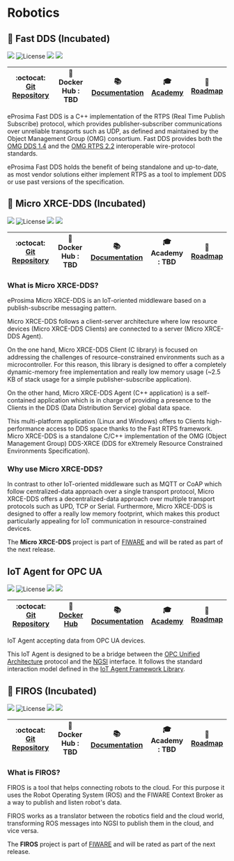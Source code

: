 # Robotics

## :seedling: Fast DDS (Incubated)

[![](https://nexus.lab.fiware.org/repository/raw/public/badges/chapters/robotics.svg)](./README.md)
![License](https://img.shields.io/github/license/eProsima/Fast-RTPS.svg)
![](https://img.shields.io/github/release-date/eProsima/Fast-RTPS.svg)
![](https://img.shields.io/github/commits-since/eProsima/Fast-RTPS/latest.svg)

| :octocat: [Git Repository](https://github.com/eProsima/Fast-RTPS) | :whale: Docker Hub : TBD | :books: [Documentation](https://eprosima-fast-rtps.rtfd.io/) | :mortar_board: [Academy](https://fiware-academy.readthedocs.io/en/latest/robotics/fast-rtps) | :dart: [Roadmap](https://github.com/eProsima/Fast-RTPS/blob/master/roadmap.md) |
| ----------------------------------------------------------------- | ------------------------ | ------------------------------------------------------------ | -------------------------------------------------------------------------------------------- | ------------------------------------------------------------------------------ |

eProsima Fast DDS is a C++ implementation of the RTPS (Real Time Publish Subscribe) protocol, which provides
publisher-subscriber communications over unreliable transports such as UDP, as defined and maintained by the Object
Management Group (OMG) consortium. Fast DDS provides both the [OMG DDS 1.4](https://www.omg.org/spec/DDS/1.4) and the
[OMG RTPS 2.2](https://www.omg.org/spec/DDSI-RTPS/2.2/) interoperable wire-protocol standards.

eProsima Fast DDS holds the benefit of being standalone and up-to-date, as most vendor solutions either implement RTPS
as a tool to implement DDS or use past versions of the specification.

## :seedling: Micro XRCE-DDS (Incubated)

[![](https://nexus.lab.fiware.org/repository/raw/public/badges/chapters/robotics.svg)](./robotics/README.md)
![License](https://img.shields.io/github/license/eProsima/Micro-XRCE-DDS.svg)
![](https://img.shields.io/github/release-date/eProsima/Micro-XRCE-DDS.svg)
![](https://img.shields.io/github/commits-since/eProsima/Micro-XRCE-DDS/latest.svg)

| :octocat: [Git Repository](https://github.com/eProsima/Micro-XRCE-DDS) | :whale: Docker Hub : TBD | :books: [Documentation](https://micro-xrce-dds.rtfd.io/) | :mortar_board: Academy : **TBD** | :dart: [Roadmap](https://github.com/eProsima/Micro-XRCE-DDS/blob/master/roadmap.md) |
| ---------------------------------------------------------------------- | ------------------------ | -------------------------------------------------------- | -------------------------------- | ----------------------------------------------------------------------------------- |

### What is Micro XRCE-DDS?

eProsima Micro XRCE-DDS is an IoT-oriented middleware based on a publish-subscribe messaging pattern.

Micro XRCE-DDS follows a client-server architecture where low resource devices (Micro XRCE-DDS Clients) are connected to
a server (Micro XRCE-DDS Agent).

On the one hand, Micro XRCE-DDS Client (C library) is focused on addressing the challenges of resource-constrained
environments such as a microcontroller. For this reason, this library is designed to offer a completely dynamic-memory
free implementation and really low memory usage (~2.5 KB of stack usage for a simple publisher-subscribe application).

On the other hand, Micro XRCE-DDS Agent (C++ application) is a self-contained application which is in charge of
providing a presence to the Clients in the DDS (Data Distribution Service) global data space.

This multi-platform application (Linux and Windows) offers to Clients high-performance access to DDS space thanks to the
Fast RTPS framework. Micro XRCE-DDS is a standalone C/C++ implementation of the OMG (Object Management Group) DDS-XRCE
(DDS for eXtremely Resource Constrained Environments Specification).

### Why use Micro XRCE-DDS?

In contrast to other IoT-oriented middleware such as MQTT or CoAP which follow centralized-data approach over a single
transport protocol, Micro XRCE-DDS offers a decentralized-data approach over multiple transport protocols such as UPD,
TCP or Serial. Furthermore, Micro XRCE-DDS is designed to offer a really low memory footprint, which makes this product
particularly appealing for IoT communication in resource-constrained devices.

The **Micro XRCE-DDS** project is part of [FIWARE](https://fiware.org/) and will be rated as part of the next release.


## IoT Agent for OPC UA

[![](https://nexus.lab.fiware.org/repository/raw/public/badges/chapters/robotics.svg)](./README.md)
![License](https://img.shields.io/github/license/Engineering-Research-and-Development/iotagent-opcua.svg)
![](https://img.shields.io/github/release-date/Engineering-Research-and-Development/iotagent-opcua.svg)
![](https://img.shields.io/github/commits-since/Engineering-Research-and-Development/iotagent-opcua/latest.svg)

| :octocat: [Git Repository](https://github.com/Engineering-Research-and-Development/iotagent-opcua) | :whale: [Docker Hub](https://hub.docker.com/r/beincpps/opcuaage) | :books: [Documentation](https://iotagent-opcua.rtfd.io) | :mortar_board: [Academy](https://fiware-academy.readthedocs.io/en/latest/iot-agents/idas) | :dart: [Roadmap](https://github.com/Engineering-Research-and-Development/iotagent-opcua/blob/master/roadmap.md) |
| -------------------------------------------------------------------------------------------------- | ---------------------------------------------------------------- | ------------------------------------------------------- | ----------------------------------------------------------------------------------------- | --------------------------------------------------------------------------------------------------------------- |

IoT Agent accepting data from OPC UA devices.

This IoT Agent is designed to be a bridge between the [OPC Unified Architecture](http://www.opcua.us/) protocol and the
[NGSI](https://swagger.lab.fiware.org/?url=https://raw.githubusercontent.com/Fiware/specifications/master/OpenAPI/ngsiv2/ngsiv2-openapi.json)
interface. It follows the standard interaction model defined in the
[IoT Agent Framework Library](https://iotagent-node-lib.rtfd.io).

## :seedling: FIROS (Incubated)

[![](https://nexus.lab.fiware.org/repository/raw/public/badges/chapters/robotics.svg)](./robotics/README.md)
![License](https://img.shields.io/github/license/iml130/firos.svg)
![](https://img.shields.io/github/release-date/iml130/firos.svg)
![](https://img.shields.io/github/commits-since/iml130/firos/latest.svg)

| :octocat: [Git Repository](https://github.com/iml130/firos) | :whale: Docker Hub : TBD | :books: [Documentation](https://firos.rtfd.io/) | :mortar_board: Academy : **TBD** | :dart: [Roadmap](https://github.com/iml130/firos/blob/master/doc/roadmap.md) |
| ----------------------------------------------------------- | ------------------------ | ----------------------------------------------- | -------------------------------- | ---------------------------------------------------------------------------- |

### What is FIROS?

FIROS is a tool that helps connecting robots to the cloud. For this purpose it uses the Robot Operating System (ROS) and
the FIWARE Context Broker as a way to publish and listen robot's data.

FIROS works as a translator between the robotics field and the cloud world, transforming ROS messages into NGSI to
publish them in the cloud, and vice versa.

The **FIROS** project is part of [FIWARE](https://fiware.org/) and will be rated as part of the next release.
